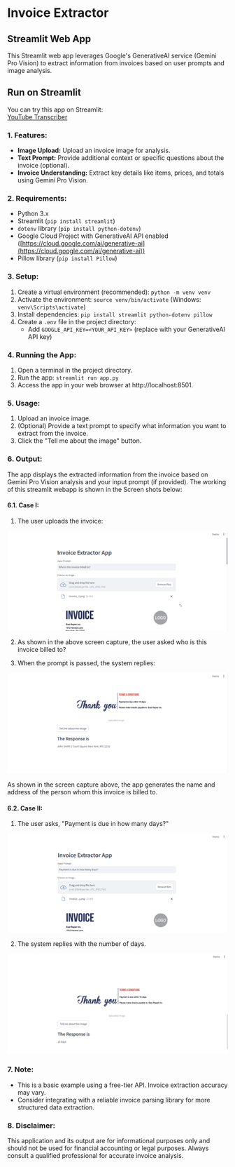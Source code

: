 # Invoice Extractor
## Streamlit Web App

This Streamlit web app leverages Google's GenerativeAI service (Gemini Pro Vision) to extract information from invoices based on user prompts and image analysis.

## Run on Streamlit  
You can try this app on Streamlit:  
[YouTube Transcriber](https://youtube-transcriber-mk.streamlit.app)

### 1. Features:

- **Image Upload:** Upload an invoice image for analysis.
- **Text Prompt:** Provide additional context or specific questions about the invoice (optional).
- **Invoice Understanding:** Extract key details like items, prices, and totals using Gemini Pro Vision.

### 2. Requirements:

- Python 3.x
- Streamlit (`pip install streamlit`)
- `dotenv` library (`pip install python-dotenv`)
- Google Cloud Project with GenerativeAI API enabled ([https://cloud.google.com/ai/generative-ai](https://cloud.google.com/ai/generative-ai))
- Pillow library (`pip install Pillow`)

### 3. Setup:

1. Create a virtual environment (recommended): `python -m venv venv`
2. Activate the environment: `source venv/bin/activate` (Windows: `venv\Scripts\activate`)
3. Install dependencies: `pip install streamlit python-dotenv pillow`
4. Create a `.env` file in the project directory:
   - Add `GOOGLE_API_KEY=<YOUR_API_KEY>` (replace with your GenerativeAI API key)

### 4. Running the App:

1. Open a terminal in the project directory.
2. Run the app: `streamlit run app.py`
3. Access the app in your web browser at http://localhost:8501.

### 5. Usage:

1. Upload an invoice image.
2. (Optional) Provide a text prompt to specify what information you want to extract from the invoice.
3. Click the "Tell me about the image" button.

### 6. Output:

The app displays the extracted information from the invoice based on Gemini Pro Vision analysis and your input prompt (if provided). The working of this streamlit webapp is shown in the Screen shots below:  

#### 6.1. Case I:  

1. The user uploads the invoice:  

![invioce 1 uploaded](screen_capture/invoice_1_1.png)    
    
2. As shown in the above screen capture, the user asked who is this invoice billed to?  

3. When the prompt is passed, the system replies:  
   
![person billed](screen_capture/invoice_1_3.png)    

As shown in the screen capture above, the app generates the name and address of the person whom this invoice is billed to.  

#### 6.2. Case II:  

1. The user asks, "Payment is due in how many days?"  

![Payment timeline](screen_capture/invoice_1_4.png)    

2. The system replies with the number of days.  

![number of days](screen_capture/invoice_1_5.png)


### 7. Note:

- This is a basic example using a free-tier API. Invoice extraction accuracy may vary.
- Consider integrating with a reliable invoice parsing library for more structured data extraction.

### 8. Disclaimer:

This application and its output are for informational purposes only and should not be used for financial accounting or legal purposes. Always consult a qualified professional for accurate invoice analysis.

